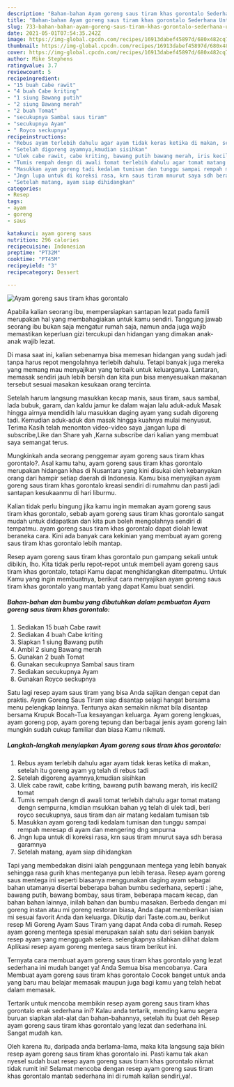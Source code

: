 ```yaml
---
description: "Bahan-bahan Ayam goreng saus tiram khas gorontalo Sederhana Untuk Jualan"
title: "Bahan-bahan Ayam goreng saus tiram khas gorontalo Sederhana Untuk Jualan"
slug: 733-bahan-bahan-ayam-goreng-saus-tiram-khas-gorontalo-sederhana-untuk-jualan
date: 2021-05-01T07:54:35.242Z
image: https://img-global.cpcdn.com/recipes/16913dabef45897d/680x482cq70/ayam-goreng-saus-tiram-khas-gorontalo-foto-resep-utama.jpg
thumbnail: https://img-global.cpcdn.com/recipes/16913dabef45897d/680x482cq70/ayam-goreng-saus-tiram-khas-gorontalo-foto-resep-utama.jpg
cover: https://img-global.cpcdn.com/recipes/16913dabef45897d/680x482cq70/ayam-goreng-saus-tiram-khas-gorontalo-foto-resep-utama.jpg
author: Mike Stephens
ratingvalue: 3.7
reviewcount: 5
recipeingredient:
- "15 buah Cabe rawit"
- "4 buah Cabe kriting"
- "1 siung Bawang putih"
- "2 siung Bawang merah"
- "2 buah Tomat"
- "secukupnya Sambal saus tiram"
- "secukupnya Ayam"
- " Royco seckupnya"
recipeinstructions:
- "Rebus ayam terlebih dahulu agar ayam tidak keras ketika di makan, setelah itu goreng ayam yg telah di rebus tadi"
- "Setelah digoreng ayamnya,kmudian sisihkan"
- "Ulek cabe rawit, cabe kriting, bawang putih bawang merah, iris kecil2 tomat"
- "Tumis rempah dengn di awali tomat terlebih dahulu agar tomat matang dengn sempurna, kmdian msukkan bahan yg telah di ulek tadi, beri royco secukupnya, saus tiram dan air matang kedalam tumisan tsb"
- "Masukkan ayam goreng tadi kedalam tumisan dan tunggu sampai rempah meresap di ayam dan mengering dng smpurna"
- "Jngn lupa untuk di koreksi rasa, krn saus tiram mnurut saya sdh berasa garamnya"
- "Setelah matang, ayam siap dihidangkan"
categories:
- Resep
tags:
- ayam
- goreng
- saus

katakunci: ayam goreng saus 
nutrition: 296 calories
recipecuisine: Indonesian
preptime: "PT32M"
cooktime: "PT45M"
recipeyield: "3"
recipecategory: Dessert

---
```



![Ayam goreng saus tiram khas gorontalo](https://img-global.cpcdn.com/recipes/16913dabef45897d/680x482cq70/ayam-goreng-saus-tiram-khas-gorontalo-foto-resep-utama.jpg)

Apabila kalian seorang ibu, mempersiapkan santapan lezat pada famili merupakan hal yang membahagiakan untuk kamu sendiri. Tanggung jawab seorang ibu bukan saja mengatur rumah saja, namun anda juga wajib memastikan keperluan gizi tercukupi dan hidangan yang dimakan anak-anak wajib lezat.

Di masa  saat ini, kalian sebenarnya bisa memesan hidangan yang sudah jadi tanpa harus repot mengolahnya terlebih dahulu. Tetapi banyak juga mereka yang memang mau menyajikan yang terbaik untuk keluarganya. Lantaran, memasak sendiri jauh lebih bersih dan kita pun bisa menyesuaikan makanan tersebut sesuai masakan kesukaan orang tercinta. 

Setelah harum langsung masukkan kecap manis, saus tiram, saus sambal, lada bubuk, garam, dan kaldu jamur ke dalam wajan lalu aduk-aduk Masak hingga airnya mendidih lalu masukkan daging ayam yang sudah digoreng tadi. Kemudian aduk-aduk dan masak hingga kuahnya mulai menyusut. Terima Kasih telah menonton video-video saya ,jangan lupa di subscribe,Like dan Share yah ,Karna subscribe dari kalian yang membuat saya semangat terus.

Mungkinkah anda seorang penggemar ayam goreng saus tiram khas gorontalo?. Asal kamu tahu, ayam goreng saus tiram khas gorontalo merupakan hidangan khas di Nusantara yang kini disukai oleh kebanyakan orang dari hampir setiap daerah di Indonesia. Kamu bisa menyajikan ayam goreng saus tiram khas gorontalo kreasi sendiri di rumahmu dan pasti jadi santapan kesukaanmu di hari liburmu.

Kalian tidak perlu bingung jika kamu ingin memakan ayam goreng saus tiram khas gorontalo, sebab ayam goreng saus tiram khas gorontalo sangat mudah untuk didapatkan dan kita pun boleh mengolahnya sendiri di tempatmu. ayam goreng saus tiram khas gorontalo dapat diolah lewat beraneka cara. Kini ada banyak cara kekinian yang membuat ayam goreng saus tiram khas gorontalo lebih mantap.

Resep ayam goreng saus tiram khas gorontalo pun gampang sekali untuk dibikin, lho. Kita tidak perlu repot-repot untuk membeli ayam goreng saus tiram khas gorontalo, tetapi Kamu dapat menghidangkan ditempatmu. Untuk Kamu yang ingin membuatnya, berikut cara menyajikan ayam goreng saus tiram khas gorontalo yang mantab yang dapat Kamu buat sendiri.

<!--inarticleads1-->

##### Bahan-bahan dan bumbu yang dibutuhkan dalam pembuatan Ayam goreng saus tiram khas gorontalo:

1. Sediakan 15 buah Cabe rawit
1. Sediakan 4 buah Cabe kriting
1. Siapkan 1 siung Bawang putih
1. Ambil 2 siung Bawang merah
1. Gunakan 2 buah Tomat
1. Gunakan secukupnya Sambal saus tiram
1. Sediakan secukupnya Ayam
1. Gunakan  Royco seckupnya


Satu lagi resep ayam saus tiram yang bisa Anda sajikan dengan cepat dan praktis. Ayam Goreng Saus Tiram siap disantap selagi hangat bersama menu pelengkap lainnya. Tentunya akan semakin nikmat bila disantap bersama Krupuk Bocah-Tua kesayangan keluarga. Ayam goreng lengkuas, ayam goreng pop, ayam goreng tepung dan berbagai jenis ayam goreng lain mungkin sudah cukup familiar dan biasa Kamu nikmati. 

<!--inarticleads2-->

##### Langkah-langkah menyiapkan Ayam goreng saus tiram khas gorontalo:

1. Rebus ayam terlebih dahulu agar ayam tidak keras ketika di makan, setelah itu goreng ayam yg telah di rebus tadi
1. Setelah digoreng ayamnya,kmudian sisihkan
1. Ulek cabe rawit, cabe kriting, bawang putih bawang merah, iris kecil2 tomat
1. Tumis rempah dengn di awali tomat terlebih dahulu agar tomat matang dengn sempurna, kmdian msukkan bahan yg telah di ulek tadi, beri royco secukupnya, saus tiram dan air matang kedalam tumisan tsb
1. Masukkan ayam goreng tadi kedalam tumisan dan tunggu sampai rempah meresap di ayam dan mengering dng smpurna
1. Jngn lupa untuk di koreksi rasa, krn saus tiram mnurut saya sdh berasa garamnya
1. Setelah matang, ayam siap dihidangkan


Tapi yang membedakan disini ialah penggunaan mentega yang lebih banyak sehingga rasa gurih khas menteganya pun lebih terasa. Resep ayam goreng saus mentega ini seperti biasanya menggunakan daging ayam sebagai bahan utamanya disertai beberapa bahan bumbu sederhana, seperti : jahe, bawang putih, bawang bombay, saus tiram, beberapa macam kecap, dan bahan bahan lainnya, inilah bahan dan bumbu masakan. Berbeda dengan mi goreng instan atau mi goreng restoran biasa, Anda dapat memberikan isian mi sesuai favorit Anda dan keluarga. Dikutip dari Taste.com.au, berikut resep Mi Goreng Ayam Saus Tiram yang dapat Anda coba di rumah. Resep ayam goreng mentega spesial merupakan salah satu dari sekian banyak resep ayam yang menggugah selera. selengkapnya silahkan dilihat dalam Aplikasi resep ayam goreng mentega saus tiram berikut ini. 

Ternyata cara membuat ayam goreng saus tiram khas gorontalo yang lezat sederhana ini mudah banget ya! Anda Semua bisa mencobanya. Cara Membuat ayam goreng saus tiram khas gorontalo Cocok banget untuk anda yang baru mau belajar memasak maupun juga bagi kamu yang telah hebat dalam memasak.

Tertarik untuk mencoba membikin resep ayam goreng saus tiram khas gorontalo enak sederhana ini? Kalau anda tertarik, mending kamu segera buruan siapkan alat-alat dan bahan-bahannya, setelah itu buat deh Resep ayam goreng saus tiram khas gorontalo yang lezat dan sederhana ini. Sangat mudah kan. 

Oleh karena itu, daripada anda berlama-lama, maka kita langsung saja bikin resep ayam goreng saus tiram khas gorontalo ini. Pasti kamu tak akan nyesel sudah buat resep ayam goreng saus tiram khas gorontalo nikmat tidak rumit ini! Selamat mencoba dengan resep ayam goreng saus tiram khas gorontalo mantab sederhana ini di rumah kalian sendiri,ya!.

